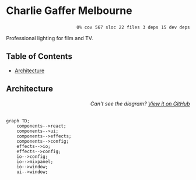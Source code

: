 # Charlie Gaffer Melbourne


<p align="right">
    <code>0% cov</code>&nbsp;
    <code>567 sloc</code>&nbsp;
    <code>22 files</code>&nbsp;
    <code>3 deps</code>&nbsp;
    <code>15 dev deps</code>
</p>

Professional lighting for film and TV.

<!-- START doctoc generated TOC please keep comment here to allow auto update -->
<!-- DON'T EDIT THIS SECTION, INSTEAD RE-RUN doctoc TO UPDATE -->
## Table of Contents

- [Architecture](#architecture)

<!-- END doctoc generated TOC please keep comment here to allow auto update -->

## Architecture

###### <p align="right"><em>Can't see the diagram?</em> <a id="link-1" href="https://github.com/mattriley/charlie-gaffer#user-content-link-1">View it on GitHub</a></p>
```mermaid
graph TD;
    components-->react;
    components-->ui;
    components-->effects;
    components-->config;
    effects-->io;
    effects-->config;
    io-->config;
    io-->mixpanel;
    io-->window;
    ui-->window;
```
